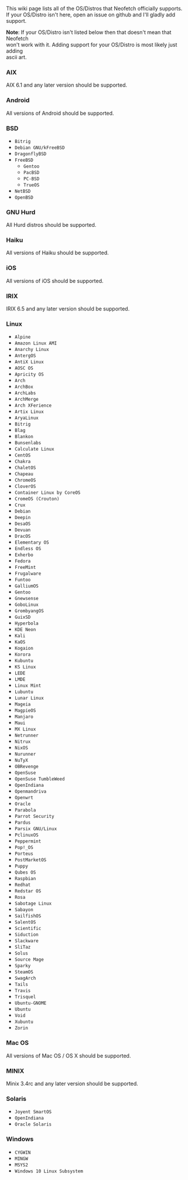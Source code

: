 This wiki page lists all of the OS/Distros that Neofetch officially supports.  
If your OS/Distro isn't here, open an issue on github and I'll gladly add support.

**Note**: If your OS/Distro isn't listed below then that doesn't mean that Neofetch  
won't work with it. Adding support for your OS/Distro is most likely just adding  
ascii art.

### AIX

AIX 6.1 and any later version should be supported.


### Android

All versions of Android should be supported.


### BSD

- `Bitrig`
- `Debian GNU/kFreeBSD`
- `DragonflyBSD`
- `FreeBSD`
    - `Gentoo`
    - `PacBSD`
    - `PC-BSD`
    - `TrueOS`
- `NetBSD`
- `OpenBSD`


### GNU Hurd

All Hurd distros should be supported.


### Haiku

All versions of Haiku should be supported.


### iOS

All versions of iOS should be supported.


### IRIX

IRIX 6.5 and any later version should be supported.


### Linux

- `Alpine`
- `Amazon Linux AMI`
- `Anarchy Linux`
- `AntergOS`
- `AntiX Linux`
- `AOSC OS`
- `Apricity OS`
- `Arch`
- `ArchBox`
- `ArchLabs`
- `ArchMerge`
- `Arch XFerience`
- `Artix Linux`
- `AryaLinux`
- `Bitrig`
- `Blag`
- `Blankon`
- `Bunsenlabs`
- `Calculate Linux`
- `CentOS`
- `Chakra`
- `ChaletOS`
- `Chapeau`
- `ChromeOS`
- `CloverOS`
- `Container Linux by CoreOS`
- `CromeOS (Crouton)`
- `Crux`
- `Debian`
- `Deepin`
- `DesaOS`
- `Devuan`
- `DracOS`
- `Elementary OS`
- `Endless OS`
- `Exherbo`
- `Fedora`
- `FreeMint`
- `Frugalware`
- `Funtoo`
- `GalliumOS`
- `Gentoo`
- `Gnewsense`
- `GoboLinux`
- `GrombyangOS`
- `GuixSD`
- `Hyperbola`
- `KDE Neon`
- `Kali`
- `KaOS`
- `Kogaion`
- `Korora`
- `Kubuntu`
- `KS Linux`
- `LEDE`
- `LMDE`
- `Linux Mint`
- `Lubuntu`
- `Lunar Linux`
- `Mageia`
- `MagpieOS`
- `Manjaro`
- `Maui`
- `MX Linux`
- `Netrunner`
- `Nitrux`
- `NixOS`
- `Nurunner`
- `NuTyX`
- `OBRevenge`
- `OpenSuse`
- `OpenSuse TumbleWeed`
- `OpenIndiana`
- `Openmandriva`
- `Openwrt`
- `Oracle`
- `Parabola`
- `Parrot Security`
- `Pardus`
- `Parsix GNU/Linux`
- `PclinuxOS`
- `Peppermint`
- `Pop!_OS`
- `Porteus`
- `PostMarketOS`
- `Puppy`
- `Qubes OS`
- `Raspbian`
- `Redhat`
- `Redstar OS`
- `Rosa`
- `Sabotage Linux`
- `Sabayon`
- `SailfishOS`
- `SalentOS`
- `Scientific`
- `Siduction`
- `Slackware`
- `SliTaz`
- `Solus`
- `Source Mage`
- `Sparky`
- `SteamOS`
- `SwagArch`
- `Tails`
- `Travis`
- `Trisquel`
- `Ubuntu-GNOME`
- `Ubuntu`
- `Void`
- `Xubuntu`
- `Zorin`


### Mac OS

All versions of Mac OS / OS X should be supported.


### MINIX

Minix 3.4rc and any later version should be supported.


### Solaris

- `Joyent SmartOS`
- `OpenIndiana`
- `Oracle Solaris`


### Windows

- `CYGWIN`
- `MINGW`
- `MSYS2`
- `Windows 10 Linux Subsystem`

